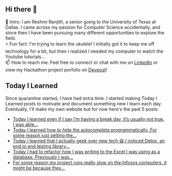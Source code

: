 ## Hi there 👋

🔭  Intro: I am Reshmi Ranjith, a senior going to the University of Texas at Dallas. I came across my passion for Computer Science accidentally, and since then I have been pursuing many different opportunities to explore the field.
<br/> ⚡ Fun fact: I'm trying to learn the ukulele! I initially got it to keep me off technology for a bit, but then I realized I needed my computer to watch the Youtube tutorials...
<br/>📫  How to reach me: Feel free to connect or chat with me on [LinkedIn](https://www.linkedin.com/in/reshmi-ranjith/) or view my Hackathon project porfolio on [Devpost](https://devpost.com/ReshmiCode)!

## Today I Learned

Since quarantine started, I have had extra time. I started making Today I Learned posts to motivate and document something new I learn each day. Eventually, I'll make my own website but for now here's the past 5 posts:

<!-- BLOG-POST-LIST:START -->
- [Today I learned even if I say I&rsquo;m having a break day, it&rsquo;s usually not true. I was able...](https://simplyprogramming.tumblr.com/post/626484385354514432)
- [Today I learned how to hide the autocomplete programmatically. For some reason just setting the...](https://simplyprogramming.tumblr.com/post/626390213270355968)
- [Today I learned that I actually geek over new tech 😆 I noticed Detox, an end to end testing library...](https://simplyprogramming.tumblr.com/post/626298225674141696)
- [Today I had to refactor how I was writing to the Excel I was using as a database. Previously I was...](https://simplyprogramming.tumblr.com/post/626207878084182017)
- [For some reason my project runs really slow on the Infosys computers, it might be because they...](https://simplyprogramming.tumblr.com/post/626122717572333568)
<!-- BLOG-POST-LIST:END -->

<!--
**ReshmiCode/ReshmiCode** is a ✨ _special_ ✨ repository because its `README.md` (this file) appears on your GitHub profile.

Here are some ideas to get you started:

- 🔭 I’m currently working on ...
- 🌱 I’m currently learning ...
- 👯 I’m looking to collaborate on ...
- 🤔 I’m looking for help with ...
- 💬 Ask me about ...
- 📫 How to reach me: ...
- 😄 Pronouns: ...
- ⚡ Fun fact: ...
-->
